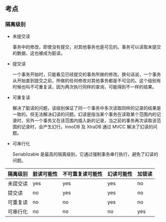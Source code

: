 ## 考点

### 隔离级别

- 未提交读

  事务中的修改，即使没有提交，对其他事务也是可见的。事务可以读取未提交的数据，这也被成为脏读。

- 提交读

  一个事务开始时，只能看见已经提交的事务所做的修改。换句话说，一个事务从开始直到提交之前，所做的任何修改对其他事务都是不可见的。这个级别有时候也叫不可重复读，因为两次执行同样的查询，可能得到不一样的结果。

- 可重复读

  解决了脏读的问题，该级别保证了同一个事务中多次读取同样的记录的结果是一致的。但无法解决幻读的问题。幻读是指当某个事务在读取某个范围内的记录时，另外一个事务又在该范围内插入新的记录，当之前的事务再次读取该范围的记录时，会产生幻行。InnoDB 及 XtraDB 通过 MVCC 解决了幻读的问题。

- 可串行化

  Seriablizable 是最高的隔离级别，它通过强制事务串行执行，避免了幻读的问题。

| 隔离级别 | 脏读可能性 | 不可重复读可能性 | 幻读可能性 | 加锁读 |
| -------- | ---------- | ---------------- | ---------- | ------ |
| 未提交读 | yes        | yes              | yes        | no     |
| 提交读   | no         | yes              | yes        | no     |
| 可重复读 | no         | no               | yes        | no     |
| 可串行化 | no         | no               | no         | yes    |

